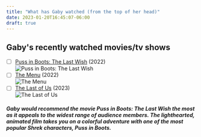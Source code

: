 ```yaml
---
title: "What has Gaby watched (from the top of her head)"
date: 2023-01-20T16:45:07-06:00
draft: true
---
```


## Gaby's recently watched movies/tv shows


- [ ] [Puss in Boots: The Last Wish](https://www.imdb.com/title/tt3915174/) (2022) <br>
![Puss in Boots: The Last Wish](https://www.themoviedb.org/t/p/w600_and_h900_bestv2/kuf6dutpsT0vSVehic3EZIqkOBt.jpg)
- [ ] [The Menu](https://www.imdb.com/title/tt9764362/) (2022) <br>
![The Menu](https://www.themoviedb.org/t/p/w600_and_h900_bestv2/fPtUgMcLIboqlTlPrq0bQpKK8eq.jpg)
- [ ] [The Last of Us](https://www.imdb.com/title/tt3581920/) (2023) <br>
![The Last of Us](https://www.themoviedb.org/t/p/w600_and_h900_bestv2/uKvVjHNqB5VmOrdxqAt2F7J78ED.jpg)

##### Gaby would recommend the movie Puss in Boots: The Last Wish the most as it appeals to the widest range of audience members. The lighthearted, animated film takes you on a colorful adventure with one of the most popular Shrek characters, Puss in Boots. 
